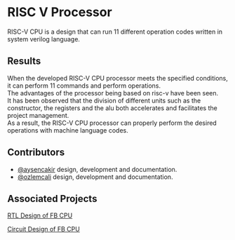 
# RISC V Processor

RISC-V CPU is a design that can run 11 different operation codes written in system verilog language.
## Results

When the developed RISC-V CPU processor meets the specified conditions, it can perform 11 commands and perform operations. </br>
The advantages of the processor being based on risc-v have been seen.</br>
It has been observed that the division of different units such as the constructor, the registers and the alu both accelerates and facilitates the project management. </br>
As a result, the RISC-V CPU processor can properly perform the desired operations with machine language codes.
## Contributors
- [@aysencakir](https://www.github.com/aysencakir) design, development and documentation.
- [@ozlemcali](https://www.github.com/ozlemcali) design, development and documentation.

  
## Associated Projects

[RTL Design of FB CPU](https://github.com/iremkalkanli/RTL-Design-of-FB-CPU)

[Circuit Design of FB CPU](https://github.com/iremkalkanli/Circuit-Design-of-FB-CPU)

  
